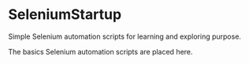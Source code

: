 # SeleniumStartup
Simple Selenium automation scripts for learning and exploring purpose.

The basics Selenium automation scripts are placed here.

